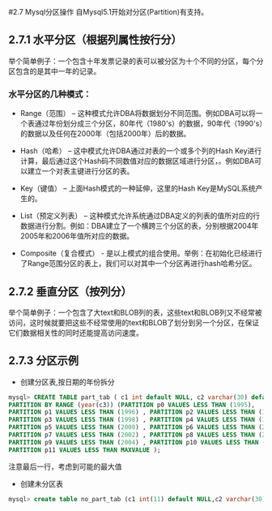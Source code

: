 #2.7 Mysql分区操作
自Mysql5.1开始对分区(Partition)有支持。
## 2.7.1 水平分区（根据列属性按行分）
举个简单例子：一个包含十年发票记录的表可以被分区为十个不同的分区，每个分区包含的是其中一年的记录。
### 水平分区的几种模式：
* Range（范围） – 这种模式允许DBA将数据划分不同范围。例如DBA可以将一个表通过年份划分成三个分区，80年代（1980's）的数据，90年代（1990's）的数据以及任何在2000年（包括2000年）后的数据。 

* Hash（哈希） – 这中模式允许DBA通过对表的一个或多个列的Hash Key进行计算，最后通过这个Hash码不同数值对应的数据区域进行分区，。例如DBA可以建立一个对表主键进行分区的表。 

* Key（键值） – 上面Hash模式的一种延伸，这里的Hash Key是MySQL系统产生的。 

* List（预定义列表） – 这种模式允许系统通过DBA定义的列表的值所对应的行数据进行分割。例如：DBA建立了一个横跨三个分区的表，分别根据2004年2005年和2006年值所对应的数据。 

* Composite（复合模式） - 是以上模式的组合使用。举例：在初始化已经进行了Range范围分区的表上，我们可以对其中一个分区再进行hash哈希分区。 

## 2.7.2 垂直分区（按列分）
举个简单例子：一个包含了大text和BLOB列的表，这些text和BLOB列又不经常被访问，这时候就要把这些不经常使用的text和BLOB了划分到另一个分区，在保证它们数据相关性的同时还能提高访问速度。
## 2.7.3 分区示例
* 创建分区表,按日期的年份拆分
```sql
mysql> CREATE TABLE part_tab ( c1 int default NULL, c2 varchar(30) default NULL, c3 date default NULL) engine=myisam 
PARTITION BY RANGE (year(c3)) (PARTITION p0 VALUES LESS THAN (1995),
PARTITION p1 VALUES LESS THAN (1996) , PARTITION p2 VALUES LESS THAN (1997) ,
PARTITION p3 VALUES LESS THAN (1998) , PARTITION p4 VALUES LESS THAN (1999) ,
PARTITION p5 VALUES LESS THAN (2000) , PARTITION p6 VALUES LESS THAN (2001) ,
PARTITION p7 VALUES LESS THAN (2002) , PARTITION p8 VALUES LESS THAN (2003) ,
PARTITION p9 VALUES LESS THAN (2004) , PARTITION p10 VALUES LESS THAN (2010),
PARTITION p11 VALUES LESS THAN MAXVALUE ); 
```
注意最后一行，考虑到可能的最大值
* 创建未分区表
```sql
mysql> create table no_part_tab (c1 int(11) default NULL,c2 varchar(30) default NULL,c3 date default NULL) engine=myisam;
```

